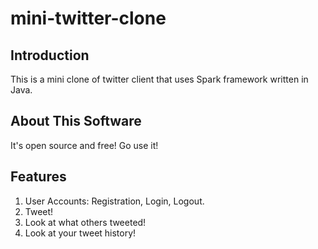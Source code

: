 # mini-twitter-clone
## Introduction
This is a mini clone of twitter client that uses Spark framework written in Java. 

## About This Software
It's open source and free! Go use it!

## Features
1. User Accounts: Registration, Login, Logout.
2. Tweet!
3. Look at what others tweeted!
4. Look at your tweet history!
